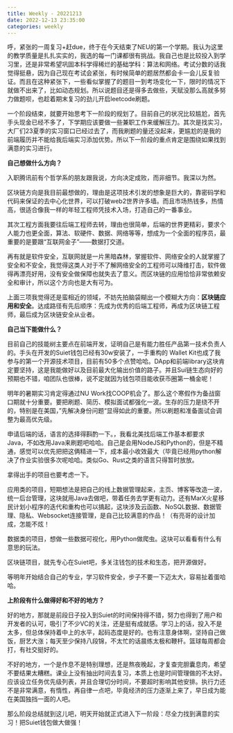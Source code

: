 ```yaml
---
title: Weekly - 20221213
date: 2022-12-13 23:35:00
categories: weekly
---
```


呼，紧张的一周复习+赶due，终于在今天结束了NEU的第一个学期。我认为这里的教学质量是扎扎实实的，我选的每一门课都很有挑战。我自己也是比较投入到学习里，还是非常希望巩固本科学得稀烂的基础学科：算法和网络。考试分数的话我觉得挺悬，因为自己现在考试会紧张，有时候简单的题居然都会卡一会儿反复验证。而且在这种紧张下，一些看似掌握了的题目一到考场变化一下，限时的情况下就做不出来了，比如动态规划。所以说题目还是得多去做些，天赋没那么高就多努力做题呗，也趁着期末复习的劲儿开启leetcode刷题。

一个阶段结束，就要开始思考下一阶段的规划了。目前自己的状况比较尴尬，首先手头现金已经不多了，下学期应该要做一些兼职工作来缓解压力。其次是找实习，大厂们23夏季的实习窗口已经过去了，而我刷题的量还没起来，更尴尬的是我的前端履历并不能给我后端实习添加优势。所以下一阶段的重点肯定是围绕如果找到满意的实习进行。

**自己想做什么方向？**

入职腾讯前有个哲学系的朋友跟我说，方向决定成败，而非细节。我深以为然。

区块链方向是我目前最想做的，理由是这项技术引发的想象是巨大的，靠密码学和代码来保证的去中心化世界，可以打破web2世界许多墙。而且市场热钱多，热情高，很适合像我一样的年轻工程师凭技术入场，打造自己的一番事业。

其次工程方面我要往后端工程师去转，理由也很简单，后端的世界更精彩，要求个人能力也更全面，算法、软硬件、数据、网络等等，想成为一个全面的程序员，最重要的是要跟“互联网金子”——数据打交道。

再有就是软件安全，互联网就是一片黑暗森林，掌握软件、网络安全的人就掌握了安全和不安全，我觉得这类人对于不了解网络安全的工程师可以降维打击，软件做得再漂亮好用，没有安全做保障也就失去了意义。而区块链的应用恰恰非常依赖安全和审计，所以这个方向也是大有可为。

上面三项我觉得还是蛮相近的领域，不妨先拍脑袋糊出一个模糊大方向：**区块链应用和安全**。达成路径有先后顺序：先成为优秀的后端工程师，再成为区块链工程师，最后成为区块链安全从业者。

**自己当下能做什么？**

目前自己的技能树主要点在前端开发，证明自己是有能力胜任产品第一技术负责人的。手头在开发的Suiet钱包已经有30w安装了，一手重构的 Wallet Kit也成了我参与的第一个开源技术项目，目前有50多个点赞哈哈。DApp和前端library这块肯定要坚持，这是我能做好以及目前最大化输出价值的路子。并且Sui链生态向好的预期也不错，咱团队也很棒，说不定就因为钱包项目能收获币圈第一桶金呢！

明年的暑期实习肯定得通过NU Work找COOP机会了。那么这个寒假作为备战窗口期就十分重要。要把刷题、简历、模拟面试都强化一波。生存的压力是绕不开的，特别是在美国，”先解决身份问题“显得如此的重要。所以刷题和准备面试会调整为最高优先级。

申请后端的话，语言的选择得斟酌一下。，我看北美找后端工作基本都要求 Java，不如改用Java来刷题吧哈哈。自己是会用NodeJS和Python的，但是不精通，感觉可以优先把把这俩精进一下，成本最小收效最大（毕竟已经用python解决了作业实验很多次呢哈哈。类似Go、Rust之类的语言只得暂时放放。

拿得出手的项目也要考虑一下。

应用类的项目，短期想法是把自己的线上数据管理起来，主页、博客等改造一波，统一后台管理，这块就用Java去做吧，带着任务去学更有动力。还有MarX火星移民计划小程序的迭代和重构也可以搞起，这块涉及云函数、NoSQL数据、数据管理、隐私、Websocket连接管理，是自己比较满意的作品！（有亮哥的设计加成，怎能不炫！

数据类的项目，想做一些数据可视化，用Python做爬虫。这块可以看看有什么有意思的玩法。

区块链项目，就先专心在Suiet吧，多关注钱包的技术和生态，把开源做好。

等明年开始结合自己的专业，学习软件安全，步子不要一下迈太大，容易扯着蛋哈哈。

**上阶段有什么做得好和不好的地方？**

好的地方，那就是前段日子投入到Suiet的时间保持得不错，努力也得到了用户和开发者的认可，吸引了不少VC的关注，还是挺有成就感。学习上的话，投入不是太多，但总体保持着中上的水平，起码态度是好的。也有注意身体啊，坚持自己做饭，厨艺大涨；每天至少保持八段锦，不太忙的话晨练太极和鞭杆。篮球每周都会打，有社交挺好的。

不好的地方，一个是作息不是特别理想，还是熬夜晚起，才复查完胆囊息肉，希望不要结果太糟糕。课业上没有抽出时间去复习，本质上也是时间管理做的不太好。应该设立任务优先级列表，并且合理切分时间，不要超时影响其他安排。执行力还不是非常满意，有惰性，再自律一点吧，毕竟经济的压力逐渐上来了，早日成为能在美国独挡一面的人吧。

那么阶段总结就到这儿吧，明天开始就正式进入下一阶段：尽全力找到满意的实习！把Suiet钱包做大做强！